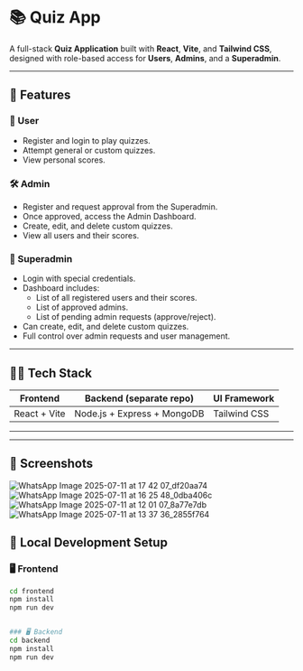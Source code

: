 # 📚 Quiz App

A full-stack **Quiz Application** built with **React**, **Vite**, and **Tailwind CSS**, designed with role-based access for **Users**, **Admins**, and a **Superadmin**.

---

## 🚀 Features

### 👤 User
- Register and login to play quizzes.
- Attempt general or custom quizzes.
- View personal scores.

### 🛠️ Admin
- Register and request approval from the Superadmin.
- Once approved, access the Admin Dashboard.
- Create, edit, and delete custom quizzes.
- View all users and their scores.

### 👑 Superadmin
- Login with special credentials.
- Dashboard includes:
  - List of all registered users and their scores.
  - List of approved admins.
  - List of pending admin requests (approve/reject).
- Can create, edit, and delete custom quizzes.
- Full control over admin requests and user management.

---

## 🧑‍💻 Tech Stack

| Frontend         | Backend (separate repo)       | UI Framework     |
|------------------|-------------------------------|------------------|
| React + Vite     | Node.js + Express + MongoDB   | Tailwind CSS     |

---

---

## 📸 Screenshots

![WhatsApp Image 2025-07-11 at 17 42 07_df20aa74](https://github.com/user-attachments/assets/5ec89c25-d9a4-44df-b0a9-3cbfb3ee14e0)
![WhatsApp Image 2025-07-11 at 16 25 48_0dba406c](https://github.com/user-attachments/assets/46855cc8-a4a6-493d-92fa-1303ffd89a25)
![WhatsApp Image 2025-07-11 at 12 01 07_8a77e7db](https://github.com/user-attachments/assets/00ab6e7b-839b-46a0-bcb2-0c01ef9e16f3)
![WhatsApp Image 2025-07-11 at 13 37 36_2855f764](https://github.com/user-attachments/assets/1724fdda-0698-457e-82d4-49bc8845edf0)



## 🧪 Local Development Setup

### 🖥️ Frontend
```bash
cd frontend
npm install
npm run dev


### 🖥️ Backend
cd backend
npm install
npm run dev



